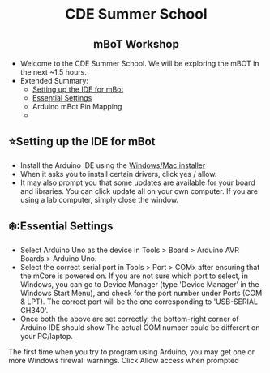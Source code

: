 <h1 align="center">CDE Summer School</h1>
<h2 align="center"> mBoT Workshop </h2>

* Welcome to the CDE Summer School. We will be exploring the mBOT in the next ~1.5 hours.
* Extended Summary:
  - [Setting up the IDE for mBot](https://github.com/sangitsdhar/mBot/edit/main/README.md#starsetting-up-the-ide-for-mbot)
  - [Essential Settings](https://github.com/sangitsdhar/mBot/edit/main/README.md#%EF%B8%8Fessential-settings)
  - Arduino mBot Pin Mapping
  - 
## :star:Setting up the IDE for mBot
* Install the Arduino IDE using the [Windows/Mac installer](https://www.arduino.cc/en/software)
* When it asks you to install certain drivers, click yes / allow.
* It may also prompt you that some updates are available for your board and libraries. You can click update all on your own computer. If you are using a lab computer, simply close the window.

## ❄️:Essential Settings
* Select Arduino Uno as the device in Tools > Board > Arduino AVR Boards > Arduino Uno.
* Select the correct serial port in Tools > Port > COMx after ensuring that the mCore is powered on. If you are not sure which port to select, in Windows, you can go to Device Manager (type 'Device Manager' in the Windows Start Menu), and check for the port number under Ports (COM & LPT). The correct port will be the one corresponding to 'USB-SERIAL CH340'.
* Once both the above are set correctly, the bottom-right corner of Arduino IDE should show  The actual COM number could be different on your PC/laptop.

The first time when you try to program using Arduino, you may get one or more Windows firewall warnings. Click Allow access when prompted
